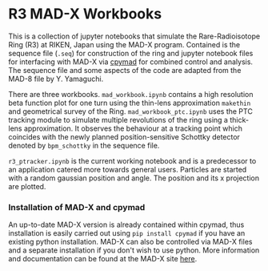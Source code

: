 # R3 MAD-X Workbooks

This is a collection of jupyter notebooks that simulate the Rare-Radioisotope Ring (R3) at RIKEN, Japan using the MAD-X program.
Contained is the sequence file (`.seq`) for construction of the ring and jupyter notebook files for interfacing with MAD-X via [cpymad](https://github.com/hibtc/cpymad) for combined control and analysis. The sequence file and some aspects of the code are adapted from the MAD-8 file by Y. Yamaguchi.

There are three workbooks. `mad_workbook.ipynb` contains a high resolution beta function plot for one turn using the thin-lens approximation `makethin` and geometrical survey of the Ring. `mad_workbook_ptc.ipynb` uses the PTC tracking module to simulate multiple revolutions of the ring using a thick-lens approximation. It observes the behaviour at a tracking point which coincides with the newly planned position-sensitive Schottky detector denoted by `bpm_schottky` in the sequence file.

`r3_ptracker.ipynb` is the current working notebook and is a predecessor to an application catered more towards general users. Particles are started with a random gaussian position and angle. The position and its x projection are plotted.

### Installation of MAD-X and cpymad
An up-to-date MAD-X version is already contained within cpymad, thus installation is easily carried out using `pip install cpymad` if you have an existing python installation. MAD-X can also be controlled via MAD-X files and a separate installation if you don't wish to use python. More information and documentation can be found at the MAD-X site [here](https://MAD-X.web.cern.ch).
